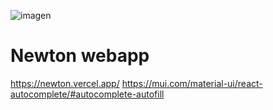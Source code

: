![imagen](https://user-images.githubusercontent.com/92324278/212838270-92d42db7-204f-43ce-9f31-5a27d5c2056b.png)

# Newton webapp

https://newton.vercel.app/
https://mui.com/material-ui/react-autocomplete/#autocomplete-autofill


